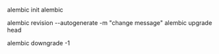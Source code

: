 
alembic init alembic

alembic revision --autogenerate -m "change message"
alembic upgrade head

alembic downgrade -1

